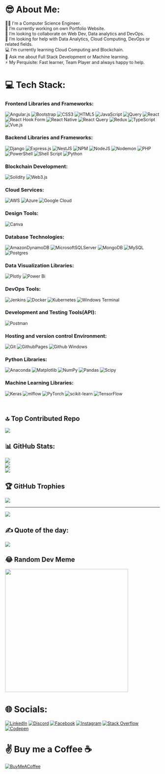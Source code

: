 # 😎 About Me: <br>
👨‍🎓 I'm a Computer Science Engineer.<br>
🤩 I’m currently working on own Portfolio Website.<br>
🤗 I’m looking to collaborate on Web Dev, Data analytics and DevOps.<br>
🤝 I’m looking for help with Data Analytics, Cloud Computing, DevOps or related fields.<br>
💻 I’m currently learning Cloud Computing and Blockchain.<br>
💬 Ask me about Full Stack Development or Machine learning.<br>
⚡ My Perquisite: Fast learner, Team Player and always happy to help.<br>


# 💻 Tech Stack:

### Frontend Libraries and Frameworks:
![Angular.js](https://img.shields.io/badge/angular.js-%23E23237.svg?style=plastic&logo=angularjs&logoColor=white) 
![Bootstrap](https://img.shields.io/badge/bootstrap-%238511FA.svg?style=plastic&logo=bootstrap&logoColor=white) 
![CSS3](https://img.shields.io/badge/css3-%231572B6.svg?style=plastic&logo=css3&logoColor=white) 
![HTML5](https://img.shields.io/badge/html5-%23E34F26.svg?style=plastic&logo=html5&logoColor=white) 
![JavaScript](https://img.shields.io/badge/javascript-%23323330.svg?style=plastic&logo=javascript&logoColor=%23F7DF1E) 
![jQuery](https://img.shields.io/badge/jquery-%230769AD.svg?style=plastic&logo=jquery&logoColor=white) 
![React](https://img.shields.io/badge/react-%2320232a.svg?style=plastic&logo=react&logoColor=%2361DAFB) 
![React Hook Form](https://img.shields.io/badge/React%20Hook%20Form-%23EC5990.svg?style=plastic&logo=reacthookform&logoColor=white) 
![React Native](https://img.shields.io/badge/react_native-%2320232a.svg?style=plastic&logo=react&logoColor=%2361DAFB) 
![React Query](https://img.shields.io/badge/-React%20Query-FF4154?style=plastic&logo=react%20query&logoColor=white) 
![Redux](https://img.shields.io/badge/redux-%23593d88.svg?style=plastic&logo=redux&logoColor=white) 
![TypeScript](https://img.shields.io/badge/typescript-%23007ACC.svg?style=plastic&logo=typescript&logoColor=white) 
![Vue.js](https://img.shields.io/badge/vue.js-%2335495e.svg?style=plastic&logo=vuedotjs&logoColor=%234FC08D) 

### Backend Libraries and Frameworks:
![Django](https://img.shields.io/badge/django-%23092E20.svg?style=plastic&logo=django&logoColor=white) 
![Express.js](https://img.shields.io/badge/express.js-%23404d59.svg?style=plastic&logo=express&logoColor=%2361DAFB) 
![NestJS](https://img.shields.io/badge/nestjs-%23E0234E.svg?style=plastic&logo=nestjs&logoColor=white) 
![NPM](https://img.shields.io/badge/NPM-%23CB3837.svg?style=plastic&logo=npm&logoColor=white) 
![NodeJS](https://img.shields.io/badge/node.js-6DA55F?style=plastic&logo=node.js&logoColor=white) 
![Nodemon](https://img.shields.io/badge/NODEMON-%23323330.svg?style=plastic&logo=nodemon&logoColor=%BBDEAD) 
![PHP](https://img.shields.io/badge/php-%23777BB4.svg?style=plastic&logo=php&logoColor=white) 
![PowerShell](https://img.shields.io/badge/PowerShell-%235391FE.svg?style=plastic&logo=powershell&logoColor=white) 
![Shell Script](https://img.shields.io/badge/shell_script-%23121011.svg?style=plastic&logo=gnu-bash&logoColor=white) 
![Python](https://img.shields.io/badge/python-3670A0?style=plastic&logo=python&logoColor=ffdd54) 

### Blockchain Development:
![Solidity](https://img.shields.io/badge/Solidity-%23363636.svg?style=plastic&logo=solidity&logoColor=white) 
![Web3.js](https://img.shields.io/badge/web3.js-F16822?style=plastic&logo=web3.js&logoColor=white) 

### Cloud Services:
![AWS](https://img.shields.io/badge/AWS-%23FF9900.svg?style=plastic&logo=amazon-aws&logoColor=white) 
![Azure](https://img.shields.io/badge/azure-%230072C6.svg?style=plastic&logo=microsoftazure&logoColor=white) 
![Google Cloud](https://img.shields.io/badge/GoogleCloud-%234285F4.svg?style=plastic&logo=google-cloud&logoColor=white) 

### Design Tools:
![Canva](https://img.shields.io/badge/Canva-%2300C4CC.svg?style=plastic&logo=Canva&logoColor=white) 

### Database Technologies:
![AmazonDynamoDB](https://img.shields.io/badge/Amazon%20DynamoDB-4053D6?style=plastic&logo=Amazon%20DynamoDB&logoColor=white) 
![MicrosoftSQLServer](https://img.shields.io/badge/Microsoft%20SQL%20Server-CC2927?style=plastic&logo=microsoft%20sql%20server&logoColor=white)
![MongoDB](https://img.shields.io/badge/MongoDB-%234ea94b.svg?style=plastic&logo=mongodb&logoColor=white) 
![MySQL](https://img.shields.io/badge/mysql-%2300000f.svg?style=plastic&logo=mysql&logoColor=white) 
![Postgres](https://img.shields.io/badge/postgres-%23316192.svg?style=plastic&logo=postgresql&logoColor=white) 

### Data Visualization Libraries:
![Plotly](https://img.shields.io/badge/Plotly-%233F4F75.svg?style=plastic&logo=plotly&logoColor=white) 
![Power Bi](https://img.shields.io/badge/power_bi-F2C811?style=plastic&logo=powerbi&logoColor=black)

### DevOps Tools:
![Jenkins](https://img.shields.io/badge/jenkins-%232C5263.svg?style=plastic&logo=jenkins&logoColor=white) 
![Docker](https://img.shields.io/badge/docker-%230db7ed.svg?style=plastic&logo=docker&logoColor=white) 
![Kubernetes](https://img.shields.io/badge/kubernetes-%23326ce5.svg?style=plastic&logo=kubernetes&logoColor=white) 
![Windows Terminal](https://img.shields.io/badge/Windows%20Terminal-%234D4D4D.svg?style=plastic&logo=windows-terminal&logoColor=white) 

### Development and Testing Tools(API):
![Postman](https://img.shields.io/badge/Postman-FF6C37?style=plastic&logo=postman&logoColor=white) 

### Hosting and version control Environment:
![Git](https://img.shields.io/badge/Git-F05032?style=plastic&logo=git&logoColor=white)
![GithubPages](https://img.shields.io/badge/Github%20Pages-222222?style=plastic&logo=github&logoColor=white)
![Github Windows](https://img.shields.io/badge/Github%20Windows-FC6D26?style=plastic&logo=gitlab&logoColor=black)   


### Python Libraries:
![Anaconda](https://img.shields.io/badge/Anaconda-%2344A833.svg?style=plastic&logo=anaconda&logoColor=white) 
![Matplotlib](https://img.shields.io/badge/Matplotlib-%23ffffff.svg?style=plastic&logo=Matplotlib&logoColor=black) 
![NumPy](https://img.shields.io/badge/numpy-%23013243.svg?style=plastic&logo=numpy&logoColor=white) 
![Pandas](https://img.shields.io/badge/pandas-%23150458.svg?style=plastic&logo=pandas&logoColor=white) 
![Scipy](https://img.shields.io/badge/SciPy-%230C55A5.svg?style=plastic&logo=scipy&logoColor=%white) 

### Machine Learning Libraries:
![Keras](https://img.shields.io/badge/Keras-%23D00000.svg?style=plastic&logo=Keras&logoColor=white) 
![mlflow](https://img.shields.io/badge/mlflow-%23d9ead3.svg?style=plastic&logo=numpy&logoColor=blue) 
![PyTorch](https://img.shields.io/badge/PyTorch-%23EE4C2C.svg?style=plastic&logo=PyTorch&logoColor=white) 
![scikit-learn](https://img.shields.io/badge/scikit--learn-%23F7931E.svg?style=plastic&logo=scikit-learn&logoColor=white) 
![TensorFlow](https://img.shields.io/badge/TensorFlow-%23FF6F00.svg?style=plastic&logo=TensorFlow&logoColor=white) 

<br>

## 🔝 Top Contributed Repo
![](https://github-contributor-stats.vercel.app/api?username=jinalpatel17&limit=5&theme=tokyonight&combine_all_yearly_contributions=true)

## 📊 GitHub Stats:
![](https://github-readme-stats.vercel.app/api?username=jinalpatel17&theme=onedark&hide_border=true&include_all_commits=true&count_private=true)<br/>
![](https://github-readme-streak-stats.herokuapp.com/?user=jinalpatel17&theme=onedark&hide_border=true)<br/>
![](https://github-readme-stats.vercel.app/api/top-langs/?username=jinalpatel17&theme=onedark&hide_border=true&include_all_commits=true&count_private=true&layout=compact)

## 🏆 GitHub Trophies
![](https://github-profile-trophy.vercel.app/?username=jinalpatel17&theme=gruvbox&no-frame=true&no-bg=false&margin-w=4)

---
[![](https://visitcount.itsvg.in/api?id=jinalpatel17&icon=2&color=4)](https://visitcount.itsvg.in)

## ✍️ Quote of the day:
![](https://quotes-github-readme.vercel.app/api?type=horizontal&?border=true&theme=gruvbox)


## 😂 Random Dev Meme
<img src='https://randommeme-five.vercel.app/' style="height: 400px;"/>

# 🌐 Socials:
[![LinkedIn](https://img.shields.io/badge/LinkedIn-%230077B5.svg?logo=linkedin&logoColor=white)](https://linkedin.com/in/jinal-patel17) 
[![Discord](https://img.shields.io/badge/Discord-%237289DA.svg?logo=discord&logoColor=white)](https://discord.gg/rptqexxBHd) 
[![Facebook](https://img.shields.io/badge/Facebook-%231877F2.svg?logo=Facebook&logoColor=white)](https://facebook.com/patel.jinal.2917) 
[![Instagram](https://img.shields.io/badge/Instagram-%23E4405F.svg?logo=Instagram&logoColor=white)](https://instagram.com/uncensoredpatel) 
[![Stack Overflow](https://img.shields.io/badge/-Stackoverflow-FE7A16?logo=stack-overflow&logoColor=white)](https://stackoverflow.com/users/18771824) 
[![Codepen](https://img.shields.io/badge/Codepen-000000?style=for-the-badge&logo=codepen&logoColor=white)](https://codepen.io/jinalpatel17) 

# ✌️ Buy me a Coffee ☕
[![BuyMeACoffee](https://img.shields.io/badge/Buy%20Me%20a%20Coffee-ffdd00?style=for-the-badge&logo=buy-me-a-coffee&logoColor=black)](https://buymeacoffee.com/jinalpatel) 

  
<!-- Proudly created with GPRM ( https://gprm.itsvg.in ) -->
